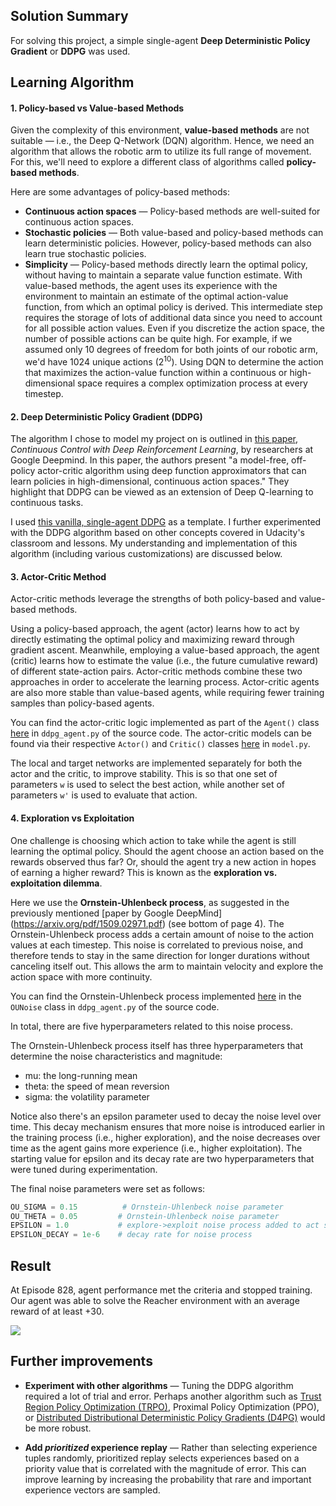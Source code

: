 ## Solution Summary

For solving this project, a simple single-agent **Deep Deterministic Policy Gradient** or **DDPG** was used.

## Learning Algorithm

#### 1. Policy-based vs Value-based Methods

Given the complexity of this environment, **value-based methods** are not suitable &mdash; i.e., the Deep Q-Network (DQN) algorithm. 
Hence, we need an algorithm that allows the robotic arm to utilize its full range of movement.
For this, we'll need to explore a different class of algorithms called **policy-based methods**.

Here are some advantages of policy-based methods:
- **Continuous action spaces** &mdash; Policy-based methods are well-suited for continuous action spaces.
- **Stochastic policies** &mdash; Both value-based and policy-based methods can learn deterministic policies. However, 
policy-based methods can also learn true stochastic policies.
- **Simplicity** &mdash; Policy-based methods directly learn the optimal policy, without having to maintain a separate value
function estimate. With value-based methods, the agent uses its experience with the environment to maintain an estimate of the 
optimal action-value function, from which an optimal policy is derived. This intermediate step requires the storage of lots of
additional data since you need to account for all possible action values. Even if you discretize the action space, the number of
possible actions can be quite high. For example, if we assumed only 10 degrees of freedom for both joints of our robotic arm, 
we'd have 1024 unique actions (2<sup>10</sup>). Using DQN to determine the action that maximizes the action-value function within 
a continuous or high-dimensional space requires a complex optimization process at every timestep.

#### 2. Deep Deterministic Policy Gradient (DDPG)
The algorithm I chose to model my project on is outlined in [this paper](https://arxiv.org/pdf/1509.02971.pdf), _Continuous Control with 
Deep Reinforcement Learning_, by researchers at Google Deepmind. In this paper, the authors present "a model-free, off-policy actor-critic 
algorithm using deep function approximators that can learn policies in high-dimensional, continuous action spaces." 
They highlight that DDPG can be viewed as an extension of Deep Q-learning to continuous tasks.

I used [this vanilla, single-agent DDPG](https://github.com/udacity/deep-reinforcement-learning/tree/master/ddpg-pendulum) as a template. 
I further experimented with the DDPG algorithm based on other concepts covered in Udacity's classroom and lessons. My understanding and 
implementation of this algorithm (including various customizations) are discussed below.

#### 3. Actor-Critic Method

Actor-critic methods leverage the strengths of both policy-based and value-based methods.

Using a policy-based approach, the agent (actor) learns how to act by directly estimating the optimal policy and maximizing reward
through gradient ascent. Meanwhile, employing a value-based approach, the agent (critic) learns how to estimate the value (i.e., the 
future cumulative reward) of different state-action pairs. Actor-critic methods combine these two approaches in order to accelerate 
the learning process. Actor-critic agents are also more stable than value-based agents, while requiring fewer training samples than 
policy-based agents.

You can find the actor-critic logic implemented as part of the `Agent()` class 
[here](p2_continuous-control/ddpg_agent.py) 
in `ddpg_agent.py` of the source code. The actor-critic models can be found via their respective `Actor()` and `Critic()` classes 
[here](p2_continuous-control/model.py) in `model.py`.

The local and target networks are implemented separately for both the actor and the critic, to improve stability. This is so that one 
set of parameters `w` is used to select the best action, while another set of parameters `w'` is used to evaluate that action.

#### 4. Exploration vs Exploitation
One challenge is choosing which action to take while the agent is still learning the optimal policy. Should the agent choose an action
based on the rewards observed thus far? Or, should the agent try a new action in hopes of earning a higher reward? 
This is known as the **exploration vs. exploitation dilemma**.


Here we use the **Ornstein-Uhlenbeck process**, as suggested in the previously mentioned [paper by Google DeepMind]
(https://arxiv.org/pdf/1509.02971.pdf) (see bottom of page 4). The Ornstein-Uhlenbeck process adds a certain amount of noise to the 
action values at each timestep. This noise is correlated to previous noise, and therefore tends to stay in the same direction for 
longer durations without canceling itself out. This allows the arm to maintain velocity and explore the action space with more 
continuity.

You can find the Ornstein-Uhlenbeck process implemented [here](p2_continuous-control/ddpg_agent.py) in the `OUNoise` class in 
`ddpg_agent.py` of the source code.

In total, there are five hyperparameters related to this noise process.

The Ornstein-Uhlenbeck process itself has three hyperparameters that determine the noise characteristics and magnitude:
- mu: the long-running mean
- theta: the speed of mean reversion
- sigma: the volatility parameter


Notice also there's an epsilon parameter used to decay the noise level over time. This decay mechanism ensures that more noise is 
introduced earlier in the training process (i.e., higher exploration), and the noise decreases over time as the agent gains more 
experience (i.e., higher exploitation). The starting value for epsilon and its decay rate are two hyperparameters that were tuned
during experimentation.

The final noise parameters were set as follows:

```python
OU_SIGMA = 0.15          # Ornstein-Uhlenbeck noise parameter
OU_THETA = 0.05         # Ornstein-Uhlenbeck noise parameter
EPSILON = 1.0           # explore->exploit noise process added to act step
EPSILON_DECAY = 1e-6    # decay rate for noise process
```

## Result

At Episode 828, agent performance met the criteria and stopped training.
Our agent was able to solve the Reacher environment with an average reward of at least +30.

<img src="p2_continuous-control/rewards.png"/>

## Further improvements

- **Experiment with other algorithms** &mdash; Tuning the DDPG algorithm required a lot of trial and error. 
Perhaps another algorithm such as [Trust Region Policy Optimization (TRPO)](https://arxiv.org/abs/1502.05477), 
Proximal Policy Optimization (PPO), or [Distributed Distributional Deterministic Policy Gradients (D4PG)](https://arxiv.org/abs/1804.08617) would be more robust.

- **Add *prioritized* experience replay** &mdash; Rather than selecting experience tuples randomly, prioritized replay selects 
experiences based on a priority value that is correlated with the magnitude of error. This can improve learning by increasing the 
probability that rare and important experience vectors are sampled.
